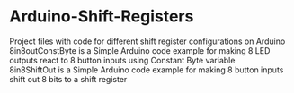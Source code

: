 # Arduino-Shift-Registers
Project files with code for different shift register configurations on Arduino <BR />
8in8outConstByte is a Simple Arduino code example for making 8 LED outputs react to 8 button inputs using Constant Byte variable <BR />
8in8ShiftOut is a Simple Arduino code example for making 8 button inputs shift out 8 bits to a shift register <BR />
